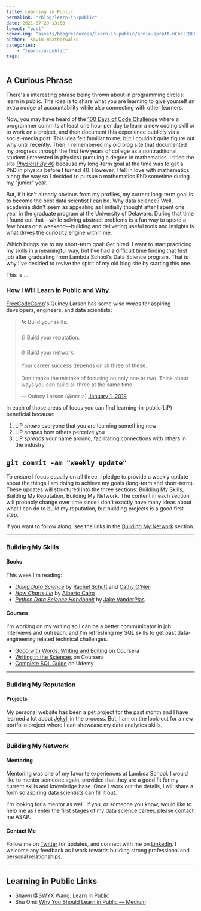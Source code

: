 ```yaml
---
title: Learning in Public
permalink: "/blog/learn-in-public"
date: 2021-07-29 13:00
layout: "post"
cover-img: "assets/blogresources/learn-in-public/annie-spratt-hCb3lIB8L8E-unsplash-cropped.jpg"
author:  Kevin Weatherwalks
categories: 
    - "learn-in-public"
tags: 
---
```


## A Curious Phrase

There's a interesting phrase being thrown about in programming circles: learn in public. The idea is to share what you are learning to give yourself an extra nudge of accountability while also connecting with other learners.

Now, you may have heard of the [100 Days of Code Challenge](https://www.100daysofcode.com/) where a programmer commits at least one hour per day to learn a new coding skill or to work on a project, and then document this experience publicly via a social-media post. This idea felt familiar to me, but I couldn't quite figure out why until recently. Then, I remembered my old blog site that documented my progress through the first few years of college as a nontraditional student (interested in physics) pursuing a degree in mathematics. I titled the site [*Physicist By 40*](https://physicistby40.blogspot.com/2013/05/the-32-year-old-freshman-only-thing.html) because my long-term goal at the time was to get a PhD in physics before I turned 40. However, I fell in love with mathematics along the way so I decided to pursue a mathematics PhD sometime during my "junior" year.

But, if it isn't already obvious from my profiles, my current long-term goal is to become the best data scientist I can be. Why data science? Well, academia didn't seem as appealing as I initially thought after I spent one year in the graduate program at the University of Delaware. During that time I found out that—while solving abstract problems is a fun way to spend a few hours or a weekend—building and delivering useful tools and insights is what drives the curiosity engine within me.

Which brings me to my short-term goal: Get hired. I want to start practicing my skills in a meaningful way, but I've had a difficult time finding that first job after graduating from Lambda School's Data Science program. That is why I've decided to revive the spirit of my old blog site by starting this one.

This is ...

### How I Will Learn in Public and Why

[FreeCodeCamp](https://www.freecodecamp.org/)'s Quincy Larson has some wise words for aspiring developers, engineers, and data scientists:

<blockquote class="twitter-tweet"><p lang="en" dir="ltr">🛠️ Build your skills.<br><br>👂 Build your reputation.<br><br>🌐 Build your network.<br><br>Your career success depends on all three of these.<br><br>Don&#39;t make the mistake of focusing on only one or two. Think about ways you can build all three at the same time.</p>&mdash; Quincy Larson (@ossia) <a href="https://twitter.com/ossia/status/1079942716480344065?ref_src=twsrc%5Etfw">January 1, 2019</a></blockquote> <script async src="https://platform.twitter.com/widgets.js" charset="utf-8"></script>

In each of those areas of focus you can find learning-in-public(LiP) beneficial because:

1. LiP *shows* everyone that you are learning something new
1. LiP *shapes* how others perceive you
1. LiP *spreads* your name around, facilitating connections with others in the industry

## `git commit -am "weekly update"`

To ensure I focus equally on all three, I pledge to provide a weekly update about the things I am doing to achieve my goals (long-term and short-term). These updates will structured into the three sections: Building My Skills, Building My Reputation, Building My Network. The content in each section will probably change over time since I don't exactly have many ideas about what I can do to build my reputation, but building projects is a good first step.

If you want to follow along, see the links in the [Building My Network](#building-my-network) section.

---

### Building My Skills

#### Books

This week I'm reading:

- [*Doing Data Science*](https://www.goodreads.com/book/show/17346997-doing-data-science) by [Rachel Schutt](https://www.linkedin.com/in/rachelschutt/) and [Cathy O'Neil](https://twitter.com/mathbabedotorg)
- [*How Charts Lie*](https://www.goodreads.com/book/show/43726576-how-charts-lie) by [Alberto Cairo](https://twitter.com/AlbertoCairo)
- [*Python Data Science Handbook*](https://www.goodreads.com/book/show/26457146-python-data-science-handbook) by [Jake VanderPlas](https://twitter.com/jakevdp)

#### Courses

I'm working on my writing so I can be a better communicator in job interviews and outreach, and I'm refreshing my SQL skills to get past data-engineering related technical challenges.

- [Good with Words: Writing and Editing](https://www.coursera.org/learn/writing-editing-words) on Coursera
- [Writing in the Sciences](https://www.coursera.org/learn/sciwrite) on Coursera
- [Complete SQL Guide](https://www.udemy.com/course/complete-sql-guide/) on Udemy

---

### Building My Reputation

#### Projects

My personal website has been a pet project for the past month and I have learned a lot about [Jekyll](https://jekyllrb.com/docs/github-pages/) in the process. But, I am on the look-out for a new portfolio project where I can showcase my data analytics skills.

---

### Building My Network

#### Mentoring

Mentoring was one of my favorite experiences at Lambda School. I would like to mentor someone again, provided that they are a good fit for my current skills and knowledge base. Once I work out the details, I will share a form so aspiring data scientists can fill it out.

I'm looking for a mentor as well. If you, or someone you know, would like to help me as I enter the first stages of my data science career, please contact me ASAP.

#### Contact Me

Follow me on [Twitter](https://twitter.com/KWeatherwalks) for updates, and connect with me on [LinkedIn](https://www.linkedin.com/in/kevin-weatherwalks/). I welcome any feedback as I work towards building strong professional and personal relationships.

---

## Learning in Public Links

- Shawn @SWYX Wang: [Learn in Public](https://www.swyx.io/learn-in-public/)
- Shu Omi: [Why You Should Learn in Public — Medium](https://medium.com/my-learning-journal/why-you-should-learn-in-public-4fd3a6239549)